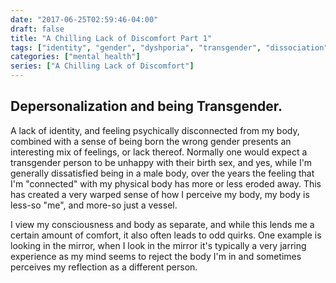 ```yaml
---
date: "2017-06-25T02:59:46-04:00"
draft: false
title: "A Chilling Lack of Discomfort Part 1"
tags: ["identity", "gender", "dyshporia", "transgender", "dissociation"]
categories: ["mental health"]
series: ["A Chilling Lack of Discomfort"]
---
```


## Depersonalization and being Transgender.

A lack of identity, and feeling psychically disconnected from my body,
combined with a sense of being born the wrong gender presents an interesting
mix of feelings, or lack thereof. Normally one would expect a transgender person
to be unhappy with their birth sex, and yes, while I'm generally dissatisfied
being in a male body, over the years the feeling that I'm "connected" with my
physical body has more or less eroded away. This has created a very warped sense
of how I perceive my body, my body is less-so "me", and more-so just a vessel.

I view my consciousness and body as separate, and while this lends me a certain
amount of comfort, it also often leads to odd quirks. One example is looking in
the mirror, when I look in the mirror it's typically a very jarring experience
as my mind seems to reject the body I'm in and sometimes perceives my reflection
as a different person.
